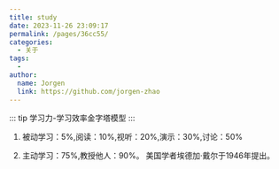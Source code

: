 ```yaml
---
title: study
date: 2023-11-26 23:09:17
permalink: /pages/36cc55/
categories:
  - 关于
tags:
  - 
author: 
  name: Jorgen
  link: https://github.com/jorgen-zhao
---
```

::: tip 
学习力-学习效率金字塔模型
:::

1. 被动学习：5%,阅读：10%,视听：20%,演示：30%,讨论：50%

2. 主动学习：75%,教授他人：90%。
美国学者埃德加·戴尔于1946年提出。